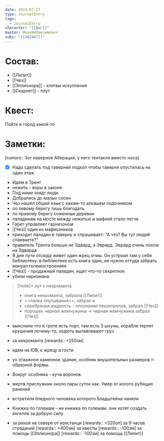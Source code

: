 ```yaml
---
date: 2024-07-27
type: JournalEntry
tags:
  - JournalEntry
character: "[[Даг]]"
master: ИванНеМаксимович
subs: "[[202407]]"
---
```

# Состав:
- [[Лилит]]
- [[Чез]]
- [[Эллионора]] - клятвы искупления
- [[Скарлет]] - плут 
# Квест:
Пойти в город какой-то
# Заметки:
[rumors:: Зог наверное Аберация, у него тентакля вместо носа]
- [x] Надо сделать под таверней подкоп чтобы таверня опустилась на один этаж
- Идем в Трент
- нежить - воры в законе
- Под ними хоядт люди
- Добрались до малых сосен
- Чез нашел общий язык с каким-то алкашем лодочником
- по левому берегу тишь благодать
- по правому берегу соженные деревни
- паладинам на мосте между нежитью и мафией стало легче
- Гарет управляет гарнизоном
- [[Чез]] один из мафиозников
- приходит паладин в таверну и спрашивает: "А что? Вы тут людей спаиваете?"
- правитель Трента больше не Эдвард, а Эврард. Эврард очень похож на Эдварда
- В дне пути отсюда живет один жрец огмы. Он устроил там у себя библиотеку. в библиотеке есть книга одна, ее нужно оттуда забрать. мануал големостроениея
- [[Чез]] - продажный паладин, ищет что-то секретное
- убили наркомана
>[!note]+ лут с некроманта
> - книга некроманта, забрала [[Лилит]] 
> - ==палка опутывания==, забрал я
> - серебряная жидкость - опознание лекантропов, забрал [[Чез]]
> - порошек черной жемчужины -> черная жемчужина забрал [[Чез]]

- выяснили что в гроте есть порт, там есть 3 шхуны, корабли терпят крушения почему-то, ходють вылавливают груз
- за некроманта [rewards:: +250зм]

- едем на ЮВ, к жрецу в гости
- ух этаажное каменное здание, особняк внушительных размеров т-образной формы.
- Вокруг особняка - куча воронов.
- мертв прислужник около пары суток как. Умер от колото рубящих ранений
- встретили бледного человека которого Бладштейна наняли
- Книжка по големам - не книжка по големам. они хотят создать ангелов за добрую силу
- за рекой на севере от констанци
[rewards:: +320оп] за 9 часов страданий
[rewards:: +400зм] за квесты
[rewards:: -100зм] за помощь [[Эллионора]]
[rewards:: -100зм] за помощь [[Лилит]]